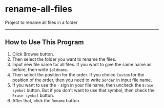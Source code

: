 # rename-all-files
Project to rename all files in a folder

---

## How to Use This Program
1. Click Browse button.
2. Then select the folder you want to rename the files.
3. Input new file name for all files. If you want to give the same name as before, then write `$oldname`.
4. Then select the position for the order. If you choice `Custom` for the position of the order, then you need to write `$order` in input file name.
5. If you want to use the `-` sign in your file name, then uncheck the `Erase symbol` button. But if you don't want to use that symbol, then check the `Erase symbol` button.
6. After that, click the `Rename` button.